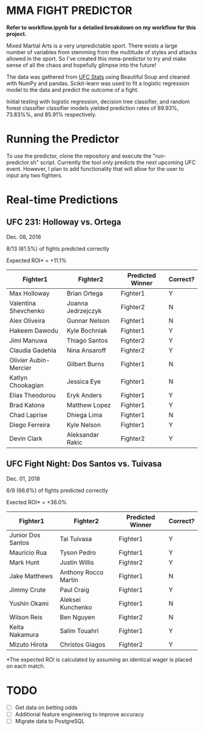 # MMA FIGHT PREDICTOR
**Refer to workflow.ipynb for a detailed breakdown on my workflow for this project.**

Mixed Martial Arts is a very unpredictable sport. There exists a large number of variables from stemming from the multitude of styles and attacks allowed in the sport. So I've created this mma-predictor to try and make sense of all the chaos and hopefully glimpse into the future!

The data was gathered from [UFC Stats](https://www.ufcstats.com) using Beautiful Soup and cleaned with NumPy and pandas. Scikit-learn was used to fit a logistic regression model to the data and predict the outcome of a fight. 

Initial testing with logistic regression, decision tree classifier, and random forest classifier classifier models yielded prediction rates of 89.93%, 73.83%%, and 85.91% respectively.

# Running the Predictor

To use the predictor, clone the repository and execute the "run-predictor.sh" script. Currently the tool only predicts the next upcoming UFC event. However, I plan to add functionality that will allow for the user to input any two fighters.

# Real-time Predictions

UFC 231: Holloway vs. Ortega
----------------------------
Dec. 08, 2018

8/13 (61.5%) of fights predicted correctly

Expected ROI* = +11.1%

| Fighter1  | Fighter2 | Predicted Winner | Correct? |
| --------- | -------- | ---------------- | -- |
| Max Holloway  | Brian Ortega  | Fighter1 | Y |
| Valentina Shevchenko | Joanna Jedrzejczyk | Fighter2 | N |
| Alex Oliveira | Gunnar Nelson | Fighter1 | N |
| Hakeem Dawodu | Kyle Bochniak | Fighter1 | Y |
| Jimi Manuwa | Thiago Santos | Fighter2 | Y |
| Claudia Gadehla | Nina Ansaroff | Fighter2 | Y |
| Olivier Aubin-Mercier | Gilbert Burns | Fighter1 | N |
| Katlyn Chookagian | Jessica Eye | Fighter1 | N |
| Elias Theodorou | Eryk Anders | Fighter1 | Y |
| Brad Katona | Matthew Lopez | Fighter1 | Y |
| Chad Laprise | Dhiega Lima | Fighter1 | N |
| Diego Ferreira | Kyle Nelson | Fighter1 | Y |
| Devin Clark | Aleksandar Rakic | Fighter2 | Y |

UFC Fight Night: Dos Santos vs. Tuivasa
---------------------------------------
Dec. 01, 2018

6/9 (66.6%) of fights predicted correctly

Exected ROI* = +36.0%

| Fighter1  | Fighter2 | Predicted Winner | Correct? |
| --------- | -------- | ---------------- | -- |
| Junior Dos Santos  | Tai Tuivasa  | Fighter1 | Y |
| Mauricio Rua | Tyson Pedro  | Fighter1 | Y |
| Mark Hunt | Justin Willis | Fighter2 | Y |
| Jake Matthews | Anthony Rocco Martin | Fighter1 | N |
| Jimmy Crute | Paul Craig | Fighter1 | Y |
| Yushin Okami | Aleksei Kunchenko | Fighter1 | N |
| Wilson Reis | Ben Nguyen | Fighter2 | N |
| Keita Nakamura | Salim Touahri | Fighter1 | Y |
| Mizuto Hirota | Christos Giagos | Fighter2 | Y |

*The expected ROI is calculated by assuming an identical wager is placed on each match.

# TODO
- [ ] Get data on betting odds
- [ ] Additional feature engineering to improve accuracy
- [ ] Migrate data to PostgreSQL
